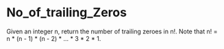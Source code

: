 # No_of_trailing_Zeros
Given an integer n, return the number of trailing zeroes in n!.  Note that n! = n * (n - 1) * (n - 2) * ... * 3 * 2 * 1.
